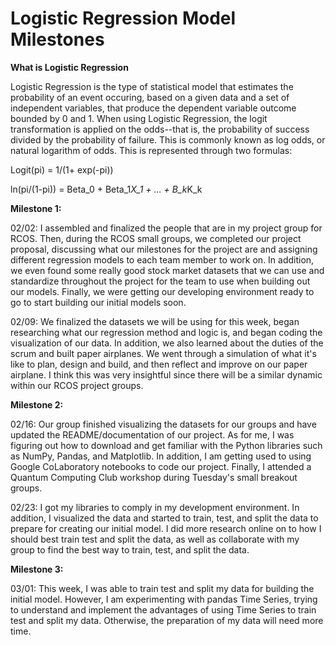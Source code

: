 # Logistic Regression Model Milestones

**What is Logistic Regression**

Logistic Regression is the type of statistical model that estimates the probability of
an event occuring, based on a given data and a set of independent variables, that produce
the dependent variable outcome bounded by 0 and 1. When using Logistic Regression, the 
logit transformation is applied on the odds--that is, the probability of success divided by
the probability of failure. This is commonly known as log odds, or natural logarithm of odds. 
This is represented through two formulas:

Logit(pi) = 1/(1+ exp(-pi))

ln(pi/(1-pi)) = Beta_0 + Beta_1*X_1 + … + B_k*K_k

**Milestone 1:**

02/02: I assembled and finalized the people that are in my project group for RCOS. Then, during the RCOS small groups, we completed our project proposal, discussing what our milestones for the project are and assigning different regression models to each team member to work on. In addition, we even found some really good stock market datasets that we can use and standardize throughout the project for the team to use when building out our models. Finally, we were getting our developing environment ready to go to start building our initial models soon. 

02/09: We finalized the datasets we will be using for this week, began researching what our regression method and logic is, and began coding the visualization of our data. In addition, we also learned about the duties of the scrum and built paper airplanes. We went through a simulation of what it's like to plan, design and build, and then reflect and improve on our paper airplane. I think this was very insightful since there will be a similar dynamic within our RCOS project groups.

**Milestone 2:**

02/16: Our group finished visualizing the datasets for our groups and have updated the README/documentation of our project. As for me, I was figuring out how to download and get familiar with the Python libraries such as NumPy, Pandas, and Matplotlib. In addition, I am getting used to using Google CoLaboratory notebooks to code our project. Finally, I attended a Quantum Computing Club workshop during Tuesday's small breakout groups.

02/23: I got my libraries to comply in my development environment. In addition, I visualized the data and started to train, test, and split the data to prepare for creating our initial model. I did more research online on to how I should best train test and split the data, as well as collaborate with my group to find the best way to train, test, and split the data.

**Milestone 3:**

03/01: This week, I was able to train test and split my data for building the initial model. However, I am experimenting with pandas Time Series, trying to understand and implement the advantages of using Time Series to train test and split my data. Otherwise, the preparation of my data will need more time.

